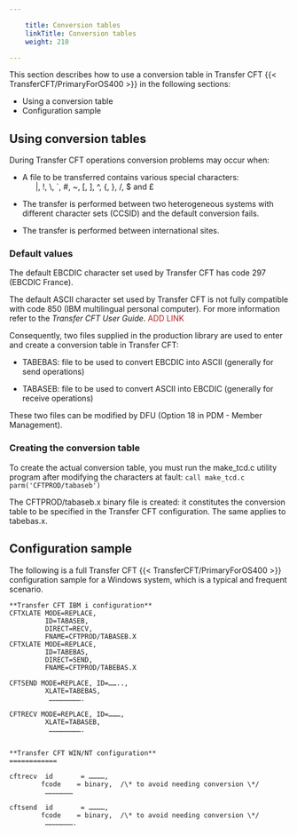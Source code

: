 ```yaml
---

    title: Conversion tables 
    linkTitle: Conversion tables
    weight: 210

---
```

This section describes how to use a conversion table in Transfer CFT {{< TransferCFT/PrimaryForOS400  >}} in the following sections:

- Using a conversion table
- Configuration sample

## Using conversion tables

During Transfer CFT operations conversion problems may occur when:

- A file to be transferred contains various special characters:  
          |, !, \\, `, #, ~, \[, \], ^, {, }, /, $ and £

<!-- -->

- The transfer is performed between two heterogeneous systems with different character sets (CCSID) and the default conversion fails.

<!-- -->

- The transfer is performed between international sites.

### Default values

The default EBCDIC character set used by Transfer CFT has code 297 (EBCDIC France).

The default ASCII character set used by Transfer CFT is not fully compatible with code 850 (IBM multilingual personal computer). For more information refer to the *Transfer CFT User Guide*. <span style="color: #b22222;">ADD LINK</span>

Consequently, two files supplied in the production library are used to enter and create a conversion table in Transfer CFT:

- TABEBAS: file to be used to convert EBCDIC into ASCII (generally for send operations)

<!-- -->

- TABASEB: file to be used to convert ASCII into EBCDIC (generally for receive operations)

These two files can be modified by DFU (Option 18 in PDM - Member Management).

### Creating the conversion table

To create the actual conversion table, you must run the make\_tcd.c utility program after modifying the characters at fault: `call make_tcd.c parm('CFTPROD/tabaseb')`

The CFTPROD/tabaseb.x binary file is created: it constitutes the conversion table to be specified in the Transfer CFT configuration. The same applies to tabebas.x.

## Configuration sample

The following is a full Transfer CFT {{< TransferCFT/PrimaryForOS400  >}} configuration sample for a Windows system, which is a typical and frequent scenario.

```
**Transfer CFT IBM i configuration**
CFTXLATE MODE=REPLACE,
         ID=TABASEB,
         DIRECT=RECV,
         FNAME=CFTPROD/TABASEB.X
CFTXLATE MODE=REPLACE,
         ID=TABEBAS,
         DIRECT=SEND,
         FNAME=CFTPROD/TABEBAS.X
 
CFTSEND MODE=REPLACE, ID=……..,
         XLATE=TABEBAS,
          …………………….
 
CFTRECV MODE=REPLACE, ID=………,
         XLATE=TABASEB,
          …………………….
 
 
**Transfer CFT WIN/NT configuration**
============
 
cftrecv  id       = …………,
        fcode    = binary,  /\* to avoid needing conversion \*/
         …………………
 
cftsend  id       = …………,
        fcode    = binary,  /\* to avoid needing conversion \*/
         ………………….
```
